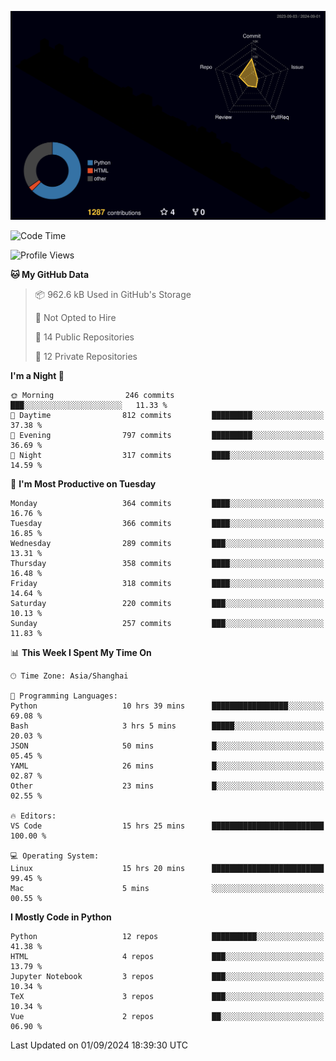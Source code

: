<!--![](https://raw.githubusercontent.com/BorisYang326/BorisYang326/output/github-contribution-grid-snake-dark.svg) -->
![](./profile-3d-contrib/profile-night-rainbow.svg)
<!--START_SECTION:waka-->
![Code Time](http://img.shields.io/badge/Code%20Time-410%20hrs%2037%20mins-blue)

![Profile Views](http://img.shields.io/badge/Profile%20Views-0-blue)

**🐱 My GitHub Data** 

> 📦 962.6 kB Used in GitHub's Storage 
 > 
> 🚫 Not Opted to Hire
 > 
> 📜 14 Public Repositories 
 > 
> 🔑 12 Private Repositories 
 > 
**I'm a Night 🦉** 

```text
🌞 Morning                246 commits         ███░░░░░░░░░░░░░░░░░░░░░░   11.33 % 
🌆 Daytime                812 commits         █████████░░░░░░░░░░░░░░░░   37.38 % 
🌃 Evening                797 commits         █████████░░░░░░░░░░░░░░░░   36.69 % 
🌙 Night                  317 commits         ████░░░░░░░░░░░░░░░░░░░░░   14.59 % 
```
📅 **I'm Most Productive on Tuesday** 

```text
Monday                   364 commits         ████░░░░░░░░░░░░░░░░░░░░░   16.76 % 
Tuesday                  366 commits         ████░░░░░░░░░░░░░░░░░░░░░   16.85 % 
Wednesday                289 commits         ███░░░░░░░░░░░░░░░░░░░░░░   13.31 % 
Thursday                 358 commits         ████░░░░░░░░░░░░░░░░░░░░░   16.48 % 
Friday                   318 commits         ████░░░░░░░░░░░░░░░░░░░░░   14.64 % 
Saturday                 220 commits         ███░░░░░░░░░░░░░░░░░░░░░░   10.13 % 
Sunday                   257 commits         ███░░░░░░░░░░░░░░░░░░░░░░   11.83 % 
```


📊 **This Week I Spent My Time On** 

```text
🕑︎ Time Zone: Asia/Shanghai

💬 Programming Languages: 
Python                   10 hrs 39 mins      █████████████████░░░░░░░░   69.08 % 
Bash                     3 hrs 5 mins        █████░░░░░░░░░░░░░░░░░░░░   20.03 % 
JSON                     50 mins             █░░░░░░░░░░░░░░░░░░░░░░░░   05.45 % 
YAML                     26 mins             █░░░░░░░░░░░░░░░░░░░░░░░░   02.87 % 
Other                    23 mins             █░░░░░░░░░░░░░░░░░░░░░░░░   02.55 % 

🔥 Editors: 
VS Code                  15 hrs 25 mins      █████████████████████████   100.00 % 

💻 Operating System: 
Linux                    15 hrs 20 mins      █████████████████████████   99.45 % 
Mac                      5 mins              ░░░░░░░░░░░░░░░░░░░░░░░░░   00.55 % 
```

**I Mostly Code in Python** 

```text
Python                   12 repos            ██████████░░░░░░░░░░░░░░░   41.38 % 
HTML                     4 repos             ███░░░░░░░░░░░░░░░░░░░░░░   13.79 % 
Jupyter Notebook         3 repos             ███░░░░░░░░░░░░░░░░░░░░░░   10.34 % 
TeX                      3 repos             ███░░░░░░░░░░░░░░░░░░░░░░   10.34 % 
Vue                      2 repos             ██░░░░░░░░░░░░░░░░░░░░░░░   06.90 % 
```




 Last Updated on 01/09/2024 18:39:30 UTC
<!--END_SECTION:waka-->
